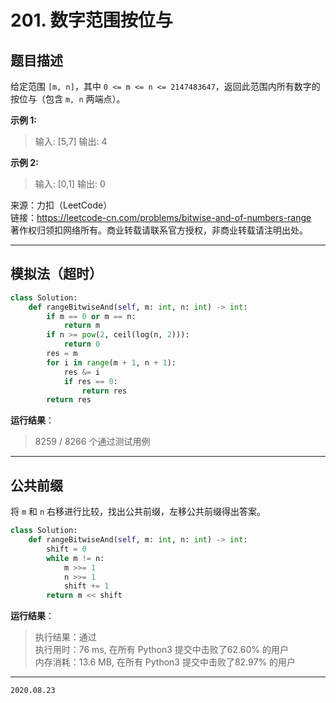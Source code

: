 # 201. 数字范围按位与

## 题目描述

给定范围 `[m, n]`，其中 `0 <= m <= n <= 2147483647`，返回此范围内所有数字的按位与（包含 `m, n` 两端点）。

**示例 1:**

> 输入: [5,7]
> 输出: 4

**示例 2:**

> 输入: [0,1]
> 输出: 0

来源：力扣（LeetCode）  
链接：<https://leetcode-cn.com/problems/bitwise-and-of-numbers-range>  
著作权归领扣网络所有。商业转载请联系官方授权，非商业转载请注明出处。

---

## 模拟法（超时）

```python
class Solution:
    def rangeBitwiseAnd(self, m: int, n: int) -> int:
        if m == 0 or m == n:
            return m
        if n >= pow(2, ceil(log(n, 2))):
            return 0
        res = m
        for i in range(m + 1, n + 1):
            res &= i
            if res == 0:
                return res
        return res
```

**运行结果**：

> 8259 / 8266 个通过测试用例

---

## 公共前缀

将 `m` 和 `n` 右移进行比较，找出公共前缀，左移公共前缀得出答案。

```python
class Solution:
    def rangeBitwiseAnd(self, m: int, n: int) -> int:
        shift = 0
        while m != n:
            m >>= 1
            n >>= 1
            shift += 1
        return m << shift
```

**运行结果**：

> 执行结果：通过  
> 执行用时：76 ms, 在所有 Python3 提交中击败了62.60% 的用户  
> 内存消耗：13.6 MB, 在所有 Python3 提交中击败了82.97% 的用户

---

`2020.08.23`
